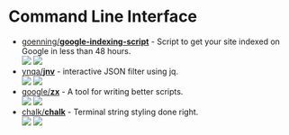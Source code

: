 # Command Line Interface

- [goenning/**google-indexing-script**](https://github.com/goenning/google-indexing-script) - Script to get your site indexed on Google in less than 48 hours.  
  ![](https://img.shields.io/github/stars/goenning/google-indexing-script?style=social&label=Star)
  ![](https://img.shields.io/github/last-commit/goenning/google-indexing-script?style=social&label=Update)
- [ynqa/**jnv**](https://github.com/ynqa/jnv) - interactive JSON filter using jq.  
  ![](https://img.shields.io/github/stars/ynqa/jnv?style=social&label=Star)
  ![](https://img.shields.io/github/last-commit/ynqa/jnv?style=social&label=Update)
- [google/**zx**](https://github.com/google/zx) - A tool for writing better scripts.  
  ![](https://img.shields.io/github/stars/google/zx?style=social&label=Star)
  ![](https://img.shields.io/github/last-commit/google/zx?style=social&label=Update)
- [chalk/**chalk**](https://github.com/chalk/chalk) - Terminal string styling done right.  
  ![](https://img.shields.io/github/stars/chalk/chalk?style=social&label=Star)
  ![](https://img.shields.io/github/last-commit/chalk/chalk?style=social&label=Update)
